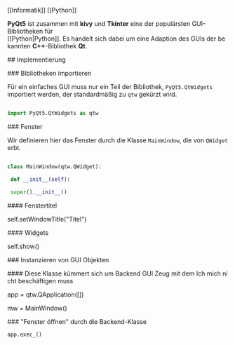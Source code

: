 [[Informatik]] [[Python]]

  

**PyQt5** ist zusammen mit **kivy** und **Tkinter** eine der populärsten GUI-Bibliotheken für [[Python|Python]]. Es handelt sich dabei um eine Adaption des GUIs der bekannten **C++**-Bibliothek **Qt**.

## Implementierung

### Bibliotheken importieren

Für ein einfaches GUI muss nur ein Teil der Bibliothek, `PyQt5.QtWidgets` importiert werden, der standardmäßig zu `qtw` gekürzt wird.

```python

import PyQt5.QtWidgets as qtw

```  

### Fenster

Wir definieren hier das Fenster durch die Klasse `MainWindow`, die von `QWidget` erbt.

```python

class MainWindow(qtw.QWidget):

 def __init__(self):

 super().__init__()

```

#### Fenstertitel

self.setWindowTitle("Titel")

#### Widgets

  self.show()

### Instanzieren von GUI Objekten

#### Diese Klasse kümmert sich um Backend GUI Zeug mit dem Ich mich nicht beschäftigen muss

app = qtw.QApplication([])  

mw = MainWindow()

### "Fenster öffnen" durch die Backend-Klasse

```python
app.exec_()
```